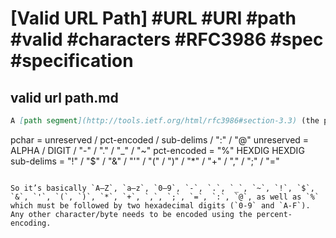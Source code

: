 # [Valid URL Path] #URL #URI #path #valid #characters #RFC3986 #spec #specification

## valid url path.md

```markdown
A [path segment](http://tools.ietf.org/html/rfc3986#section-3.3) (the parts in a path separated by `/`) in an absolute URI path can contain zero or more of _pchar_ that is defined as follows:

```
pchar       = unreserved / pct-encoded / sub-delims / ":" / "@"
unreserved  = ALPHA / DIGIT / "-" / "." / "_" / "~"
pct-encoded = "%" HEXDIG HEXDIG
sub-delims  = "!" / "$" / "&" / "'" / "(" / ")" / "*" / "+" / "," / ";" / "="
```

So it’s basically `A–Z`, `a–z`, `0–9`, `-`, `.`, `_`, `~`, `!`, `$`, `&`, `'`, `(`, `)`, `*`, `+`, `,`, `;`, `=`, `:`, `@`, as well as `%` which must be followed by two hexadecimal digits (`0-9` and `A-F`). Any other character/byte needs to be encoded using the percent-encoding.
```

